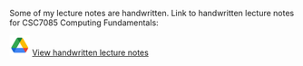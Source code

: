 Some of my lecture notes are handwritten. Link to handwritten lecture notes for CSC7085 Computing Fundamentals:


[![Click here to view lecture notes](https://github.com/EleanorCM/PGCert-Software-Development/blob/main/CSC7081%20Programming/Notes/Images/GoogleDriveIcon.png)](https://drive.google.com/drive/folders/1UXvtpdpvtyBZX51RNVFg6z0mxrINH_Xt?usp=sharing) [View handwritten lecture notes](https://drive.google.com/drive/folders/1UXvtpdpvtyBZX51RNVFg6z0mxrINH_Xt?usp=sharing)


